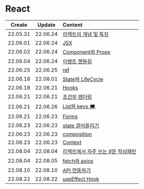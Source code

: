 # React
|Create|Update|Content|
|:-:|:-:|:--|
|22.05.31|22.06.24|[리액트의 개념 및 특징](./basic%2Cconcept.md)
|22.06.01|22.06.24|[JSX](./jsx.md)
|22.06.02|22.06.24|[Component와 Props](./component%2Cprops.md)
|22.06.04|22.06.24|[이벤트 핸들링](./HandlingEvent.md)
|22.06.25|22.06.25|[ref](./ref.md)
|22.06.18|22.08.01|[State와 LifeCycle](./state%2Clifecycle.md)
|22.06.18|22.06.21|[Hooks](./hooks.md)
|22.06.21|22.06.21|[조건부 렌더링](./conditionalRendering.md)
|22.06.21|22.06.26|[List와 keys 🗯](./List%2Ckey.md)
|22.06.21|22.06.23|[Forms](./forms.md)
|22.06.23|22.06.23|[state 끌어올리기](./liftingstate.md)
|22.06.23|22.06.23|[composition](./composition.md)
|22.06.23|22.06.23|[Context](./context.md)
|22.08.04|22.08.04|[리액트에서 자주 쓰는 if문 작성패턴](./if_inReact.md)|
|22.08.04|22.08.05|[fetch와 axios](./fetch%2C%20axios.md)|
|22.08.10|22.08.10|[API 연동하기](./api.md)|
|22.08.22|22.08.22|[useEffect Hook](.useEffect.md)|